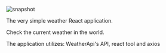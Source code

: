 ![snapshot](https://user-images.githubusercontent.com/119981015/206224811-704b0513-f825-4a32-8497-4a9f9d3161a0.png)

The very simple weather React application.

Check the current weather in the world.

The application utilizes: WeatherApi's API, react tool and axios

